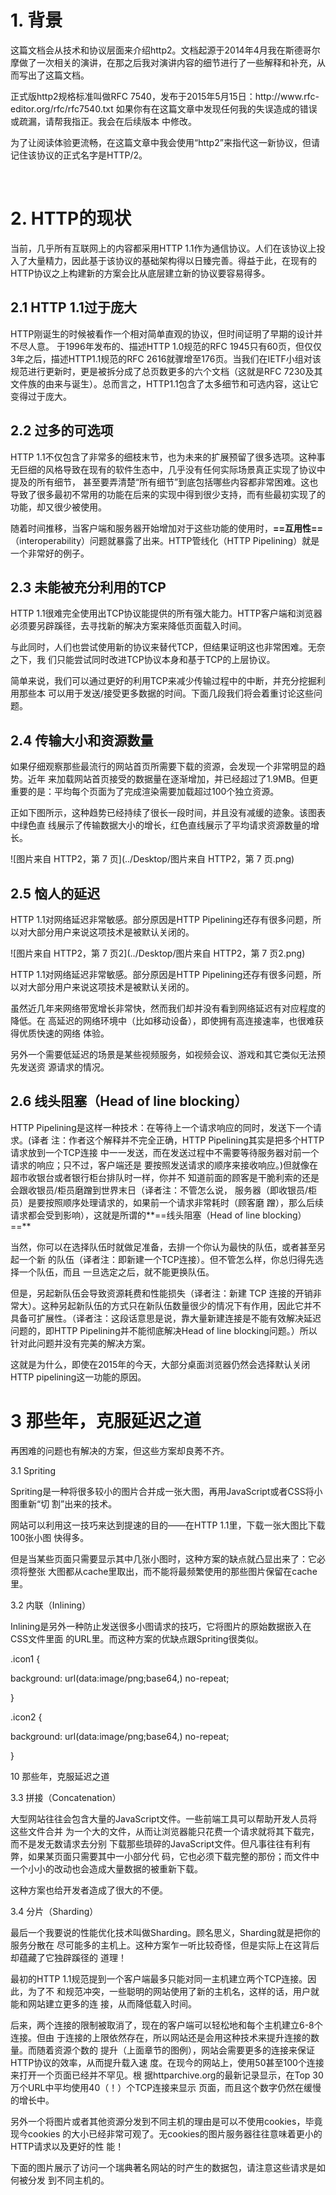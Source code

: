# 1. 背景

这篇文档会从技术和协议层面来介绍http2。文档起源于2014年4月我在斯德哥尔摩做了一次相关的演讲，在那之后我对演讲内容的细节进行了一些解释和补充，从而写出了这篇文档。

正式版http2规格标准叫做RFC 7540，发布于2015年5月15日：http://www.rfc- editor.org/rfc/rfc7540.txt 如果你有在这篇文章中发现任何我的失误造成的错误或疏漏，请帮我指正。我会在后续版本 中修改。

为了让阅读体验更流畅，在这篇文章中我会使用“http2”来指代这一新协议，但请记住该协议的正式名字是HTTP/2。            

​                           

# 2. HTTP的现状

当前，几乎所有互联网上的内容都采用HTTP 1.1作为通信协议。人们在该协议上投入了大量精力，因此基于该协议的基础架构得以日臻完善。得益于此，在现有的HTTP协议之上构建新的方案会比从底层建立新的协议要容易得多。

## 2.1 HTTP 1.1过于庞大

HTTP刚诞生的时候被看作一个相对简单直观的协议，但时间证明了早期的设计并不尽人意。 于1996年发布的、描述HTTP 1.0规范的RFC 1945只有60页，但仅仅3年之后，描述HTTP1.1规范的RFC 2616就骤增至176页。当我们在IETF小组对该规范进行更新时，更是被拆分成了总页数更多的六个文档（这就是RFC 7230及其文件族的由来与诞生）。总而言之，HTTP1.1包含了太多细节和可选内容，这让它变得过于庞大。

## 2.2 过多的可选项

HTTP 1.1不仅包含了非常多的细枝末节，也为未来的扩展预留了很多选项。这种事无巨细的风格导致在现有的软件生态中，几乎没有任何实际场景真正实现了协议中提及的所有细节， 甚至要弄清楚“所有细节”到底包括哪些内容都非常困难。这也导致了很多最初不常用的功能在后来的实现中得到很少支持，而有些最初实现了的功能，却又很少被使用。

随着时间推移，当客户端和服务器开始增加对于这些功能的使用时，**==互用性==** （interoperability）问题就暴露了出来。HTTP管线化（HTTP Pipelining）就是一个非常好的例子。

## 2.3 未能被充分利用的TCP

HTTP 1.1很难完全使用出TCP协议能提供的所有强大能力。HTTP客户端和浏览器必须要另辟蹊径，去寻找新的解决方案来降低页面载入时间。

与此同时，人们也尝试使用新的协议来替代TCP，但结果证明这也非常困难。无奈之下，我 们只能尝试同时改进TCP协议本身和基于TCP的上层协议。

简单来说，我们可以通过更好的利用TCP来减少传输过程中的中断，并充分挖掘利用那些本 可以用于发送/接受更多数据的时间。下面几段我们将会着重讨论这些问题。

## 2.4 传输大小和资源数量                     

如果仔细观察那些最流行的网站首页所需要下载的资源，会发现一个非常明显的趋势。近年 来加载网站首页接受的数据量在逐渐增加，并已经超过了1.9MB。但更重要的是：平均每个页面为了完成渲染需要加载超过100个独立资源。

正如下图所示，这种趋势已经持续了很长一段时间，并且没有减缓的迹象。该图表中绿色直 线展示了传输数据大小的增长，红色直线展示了平均请求资源数量的增长。

![图片来自 HTTP2，第 7 页](../Desktop/图片来自 HTTP2，第 7 页.png)

## 2.5 恼人的延迟

HTTP 1.1对网络延迟非常敏感。部分原因是HTTP Pipelining还存有很多问题，所以对大部分用户来说这项技术是被默认关闭的。 

![图片来自 HTTP2，第 7 页2](../Desktop/图片来自 HTTP2，第 7 页2.png)

HTTP 1.1对网络延迟非常敏感。部分原因是HTTP Pipelining还存有很多问题，所以对大部分用户来说这项技术是被默认关闭的。

虽然近几年来网络带宽增长非常快，然而我们却并没有看到网络延迟有对应程度的降低。在 高延迟的网络环境中（比如移动设备），即使拥有高连接速率，也很难获得优质快速的网络 体验。

另外一个需要低延迟的场景是某些视频服务，如视频会议、游戏和其它类似无法预先发送资 源请求的情况。

## 2.6 线头阻塞（Head of line blocking）

HTTP Pipelining是这样一种技术：在等待上一个请求响应的同时，发送下一个请求。(译者 注：作者这个解释并不完全正确，HTTP Pipelining其实是把多个HTTP请求放到一个TCP连接 中一一发送，而在发送过程中不需要等待服务器对前一个请求的响应；只不过，客户端还是 要按照发送请求的顺序来接收响应。)但就像在超市收银台或者银行柜台排队时一样，你并不 知道前面的顾客是干脆利索的还是会跟收银员/柜员磨蹭到世界末日（译者注：不管怎么说， 服务器（即收银员/柜员）是要按照顺序处理请求的，如果前一个请求非常耗时（顾客磨 蹭），那么后续请求都会受到影响），这就是所谓的**==线头阻塞（Head of line blocking）==**

当然，你可以在选择队伍时就做足准备，去排一个你认为最快的队伍，或者甚至另起一个新 的队伍（译者注：即新建一个TCP连接）。但不管怎么样，你总归得先选择一个队伍，而且 一旦选定之后，就不能更换队伍。

但是，另起新队伍会导致资源耗费和性能损失（译者注：新建 TCP 连接的开销非常大）。这种另起新队伍的方式只在新队伍数量很少的情况下有作用，因此它并不具备可扩展性。（译者注：这段话意思是说，靠大量新建连接是不能有效解决延迟问题的，即HTTP Pipelining并不能彻底解决Head of line blocking问题。）所以针对此问题并没有完美的解决方案。

这就是为什么，即使在2015年的今天，大部分桌面浏览器仍然会选择默认关闭HTTP pipelining这一功能的原因。

# 3 那些年，克服延迟之道

再困难的问题也有解决的方案，但这些方案却良莠不齐。

3.1 Spriting

Spriting是一种将很多较小的图片合并成一张大图，再用JavaScript或者CSS将小图重新“切 割”出来的技术。

网站可以利用这一技巧来达到提速的目的——在HTTP 1.1里，下载一张大图比下载100张小图 快得多。

但是当某些页面只需要显示其中几张小图时，这种方案的缺点就凸显出来了：它必须将整张 大图都从cache里取出，而不能将最频繁使用的那些图片保留在cache里。

3.2 内联（Inlining）

Inlining是另外一种防止发送很多小图请求的技巧，它将图片的原始数据嵌入在CSS文件里面 的URL里。而这种方案的优缺点跟Spriting很类似。

.icon1 {

background: url(data:image/png;base64,<data>) no-repeat;

}

.icon2 {

background: url(data:image/png;base64,<data>) no-repeat;

}

10 那些年，克服延迟之道

3.3 拼接（Concatenation）

大型网站往往会包含大量的JavaScript文件。一些前端工具可以帮助开发人员将这些文件合并 为一个大的文件，从而让浏览器能只花费一个请求就将其下载完，而不是发无数请求去分别 下载那些琐碎的JavaScript文件。但凡事往往有利有弊，如果某页面只需要其中一小部分代 码，它也必须下载完整的那份；而文件中一个小小的改动也会造成大量数据的被重新下载。

这种方案也给开发者造成了很大的不便。

3.4 分片（Sharding）

最后一个我要说的性能优化技术叫做Sharding。顾名思义，Sharding就是把你的服务分散在 尽可能多的主机上。这种方案乍一听比较奇怪，但是实际上在这背后却蕴藏了它独辟蹊径的 道理！

最初的HTTP 1.1规范提到一个客户端最多只能对同一主机建立两个TCP连接。因此，为了不 和规范冲突，一些聪明的网站使用了新的主机名，这样的话，用户就能和网站建立更多的连 接，从而降低载入时间。

后来，两个连接的限制被取消了，现在的客户端可以轻松地和每个主机建立6-8个连接。但由 于连接的上限依然存在，所以网站还是会用这种技术来提升连接的数量。而随着资源个数的 提升（上面章节的图例），网站会需要更多的连接来保证HTTP协议的效率，从而提升载入速 度。在现今的网站上，使用50甚至100个连接来打开一个页面已经并不罕见。根 据httparchive.org的最新记录显示，在Top 30万个URL中平均使用40（！）个TCP连接来显示 页面，而且这个数字仍然在缓慢的增长中。

另外一个将图片或者其他资源分发到不同主机的理由是可以不使用cookies，毕竟现今cookies 的大小已经非常可观了。无cookies的图片服务器往往意味着更小的HTTP请求以及更好的性 能！

下面的图片展示了访问一个瑞典著名网站的时产生的数据包，请注意这些请求是如何被分发 到不同主机的。                                                                                                               

​                                                   

​                                                   

​       

​                                                 

​                            

​     

​                          

 

  

​                                                  

​          